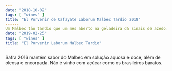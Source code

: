 ```yaml
---
date: "2018-10-02"
tags: [ "wines" ]
title: "El Porvenir de Cafayate Laborum Malbec Tardío 2018"
------
Um Malbec tão tardio que um mês aberto na geladeira dá sinais de azedo.
date: "2019-02-25"
tags: [ "wines" ]
title: "El Porvenir Laborum Malbec Tardio"
---
```

Safra 2016 mantém sabor do Malbec em solução aquosa e doce, além de oleosa e encorpada. Não é vinho com açúcar como os brasileiros baratos.

